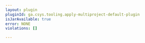 ```yaml
---
layout: plugin
pluginId: ga.csys.tooling.apply-multiproject-default-plugin
isJarAvailable: true
error: NONE
violations: []

---
```

